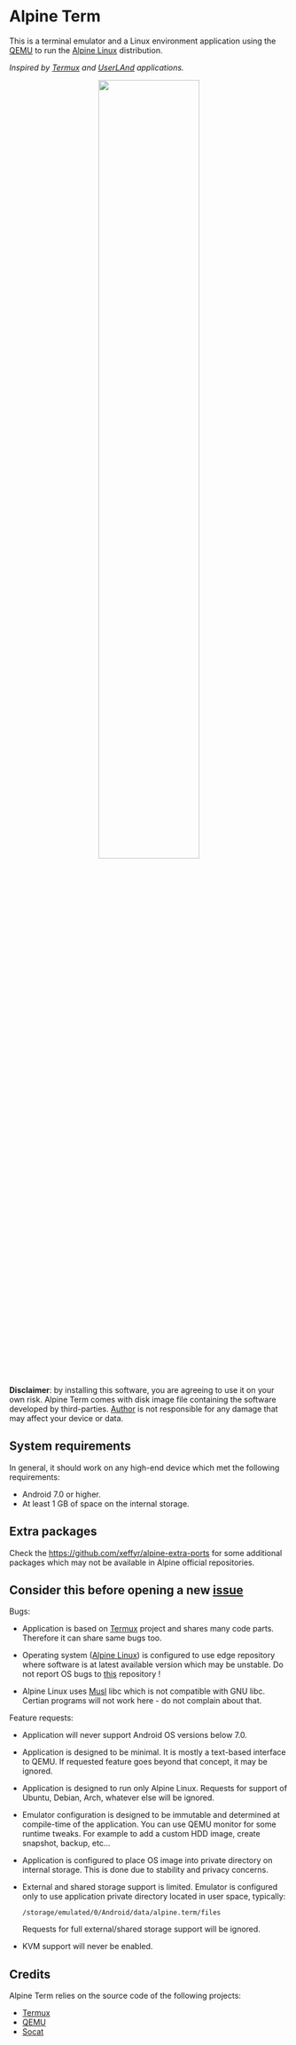 # Alpine Term

This is a terminal emulator and a Linux environment application using
the [QEMU](https://qemu.org) to run the [Alpine Linux](https://alpinelinux.org)
distribution.

*Inspired by [Termux](https://github.com/termux/termux-app) and
[UserLAnd](https://github.com/CypherpunkArmory/UserLAnd) applications.*

<p align="center"><img src="help-page/img/demo_anim.gif" width="60%"></p>

**Disclaimer**: by installing this software, you are agreeing to use it
on your own risk. Alpine Term comes with disk image file containing the
software developed by third-parties. [Author](https://github.com/xeffyr)
is not responsible for any damage that may affect your device or data.

## System requirements

In general, it should work on any high-end device which met the following
requirements:

 - Android 7.0 or higher.
 - At least 1 GB of space on the internal storage.

## Extra packages

Check the https://github.com/xeffyr/alpine-extra-ports for some additional
packages which may not be available in Alpine official repositories.

## Consider this before opening a new [issue](https://github.com/xeffyr/alpine-term/issues)

Bugs:

 - Application is based on [Termux](https://github.com/termux/termux-app/)
   project and shares many code parts. Therefore it can share same bugs too.
 
 - Operating system ([Alpine Linux](https://alpinelinux.org/)) is configured
   to use edge repository where software is at latest available version which
   may be unstable. Do not report OS bugs to [this](https://github.com/xeffyr/alpine-term)
   repository !

 - Alpine Linux uses [Musl](https://www.musl-libc.org/) libc which is not
   compatible with GNU libc. Certian programs will not work here - do not
   complain about that.

Feature requests:

 - Application will never support Android OS versions below 7.0.

 - Application is designed to be minimal. It is mostly a text-based interface
   to QEMU. If requested feature goes beyond that concept, it may be ignored.

 - Application is designed to run only Alpine Linux. Requests for support of
   Ubuntu, Debian, Arch, whatever else will be ignored.

 - Emulator configuration is designed to be immutable and determined at compile-time
   of the application. You can use QEMU monitor for some runtime tweaks. For
   example to add a custom HDD image, create snapshot, backup, etc...

 - Application is configured to place OS image into private directory on internal
   storage. This is done due to stability and privacy concerns.

 - External and shared storage support is limited. Emulator is configured only to use
   application private directory located in user space, typically:
   ```
   /storage/emulated/0/Android/data/alpine.term/files
   ```
   Requests for full external/shared storage support will be ignored.

 - KVM support will never be enabled.

## Credits

Alpine Term relies on the source code of the following projects:

 - [Termux](https://github.com/termux/termux-app)
 - [QEMU](https://qemu.org)
 - [Socat](http://www.dest-unreach.org/socat/)
